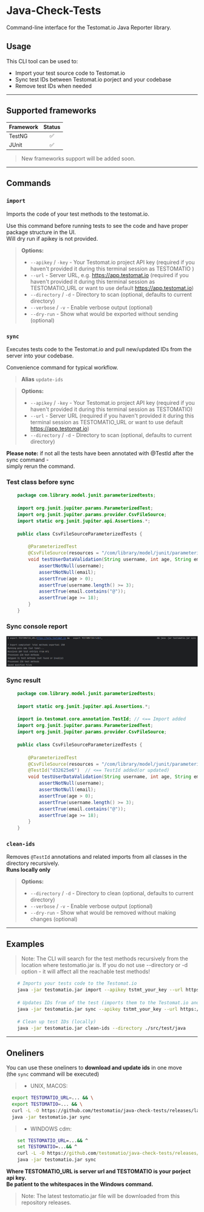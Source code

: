 # Java-Check-Tests

Command-line interface for the Testomat.io Java Reporter library.

## Usage

This CLI tool can be used to:

- Import your test source code to Testomat.io
- Sync test IDs between Testomat.io porject and your codebase
- Remove test IDs when needed

---

## Supported frameworks
| Framework |  Status  |
|-----------|:--------:|
| TestNG    |    ✅     |
| JUnit     |    ✅     |

> New frameworks support will be added soon.

---

## Commands

### `import`

Imports the code of your test methods to the testomat.io.

Use this command before running tests to see the code and have proper package structure in the UI.  
Will dry run if apikey is not provided.

>**Options:**
>- `--apikey` / `-key` - Your Testomat.io project API key (required if you haven't provided it during this terminal session as TESTOMATIO )
>- `--url` - Server URL, e.g. https://app.testomat.io (required  if you haven't provided it during this terminal session as TESTOMATIO_URL or want to use default https://app.testomat.io)
>- `--directory` / `-d` - Directory to scan (optional, defaults to current directory)
>- `--verbose` / `-v` - Enable verbose output (optional)
>- `--dry-run` - Show what would be exported without sending (optional)


### `sync`

Executes tests code to the Testomat.io and pull new/updated IDs from the server into your codebase.

Convenience command for typical workflow.

>**Alias** `update-ids`

>**Options:**
>- `--apikey` / `-key` - Your Testomat.io project API key (required if you haven't provided it during this terminal session as TESTOMATIO)
>- `--url` - Server URL (required  if you haven't provided it during this terminal session as TESTOMATIO_URL or want to use default https://app.testomat.io)
>- `--directory` / `-d` - Directory to scan (optional, defaults to current directory)

**Please note:** if not all the tests have been annotated with @TestId after the sync command -  
simply rerun the command.

### Test class before sync
```java
    package com.library.model.junit.parameterizedtests;
    
    import org.junit.jupiter.params.ParameterizedTest;
    import org.junit.jupiter.params.provider.CsvFileSource;
    import static org.junit.jupiter.api.Assertions.*;
    
    public class CsvFileSourceParameterizedTests {

        @ParameterizedTest
        @CsvFileSource(resources = "/com/library/model/junit/parameterizedtests/users.csv", numLinesToSkip = 1)
        void testUserDataValidation(String username, int age, String email) {
            assertNotNull(username);
            assertNotNull(email);
            assertTrue(age > 0);
            assertTrue(username.length() >= 3);
            assertTrue(email.contains("@"));
            assertTrue(age >= 18);
        }
    }
```
### Sync console report
![syncRunResul image](img/syncRunConsoleResult.png)

### Sync result
```java
    package com.library.model.junit.parameterizedtests;
    
    import static org.junit.jupiter.api.Assertions.*;
    
    import io.testomat.core.annotation.TestId; // <== Import added
    import org.junit.jupiter.params.ParameterizedTest;
    import org.junit.jupiter.params.provider.CsvFileSource;
    
    public class CsvFileSourceParameterizedTests {
    
        @ParameterizedTest
        @CsvFileSource(resources = "/com/library/model/junit/parameterizedtests/users.csv", numLinesToSkip = 1)
        @TestId("d32625e6")  // <== TestId added(or updated)
        void testUserDataValidation(String username, int age, String email) {
            assertNotNull(username);
            assertNotNull(email);
            assertTrue(age > 0);
            assertTrue(username.length() >= 3);
            assertTrue(email.contains("@"));
            assertTrue(age >= 18);
        }
    }    
```

### `clean-ids`

Removes `@TestId` annotations and related imports from all classes in the directory recursively.  
**Runs locally only**

>**Options:**
>- `--directory` / `-d` - Directory to clean (optional, defaults to current directory)
>- `--verbose` / `-v` - Enable verbose output (optional)
>- `--dry-run` - Show what would be removed without making changes (optional)

---

## Examples

>Note: The CLI will search for the test methods recursively from the location where testomatio.jar is.
>If you do not use --directory or -d option - it will affect all the reachable test methods! 

```bash
    # Imports your tests code to the Testomat.io
    java -jar testomatio.jar import --apikey tstmt_your_key --url https://app.testomat.io
    
    # Updates IDs from of the test (imports them to the Testomat.io and then updates IDs in toyr codebase) 
    java -jar testomatio.jar sync --apikey tstmt_your_key --url https://app.testomat.io
    
    # Clean up test IDs (locally)
    java -jar testomatio.jar clean-ids --directory ./src/test/java
```
---

## Oneliners

You can use these oneliners to **download and update ids** in one move  
(the `sync` command will be executed)

>- UNIX, MACOS:  
```bash
  export TESTOMATIO_URL=... && \
  export TESTOMATIO=... && \
  curl -L -O https://github.com/testomatio/java-check-tests/releases/latest/download/testomatio.jar && \
  java -jar testomatio.jar sync
```
>- WINDOWS cdm:  
```cmd
    set TESTOMATIO_URL=...&& ^
    set TESTOMATIO=...&& ^
    curl -L -O https://github.com/testomatio/java-check-tests/releases/latest/download/testomatio.jar&& ^
    java -jar testomatio.jar sync
```
**Where TESTOMATIO_URL is server url and TESTOMATIO is your porject api key.**  
**Be patient to the whitespaces in the Windows command.**

>Note: The latest testomatio.jar file will be downloaded from this repository releases.

